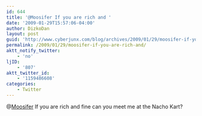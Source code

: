 ```yaml
---
id: 644
title: '@Moosifer If you are rich and '
date: '2009-01-29T15:57:06-04:00'
author: DizkoDan
layout: post
guid: 'http://www.cyberjunx.com/blog/archives/2009/01/29/moosifer-if-you-are-rich-and/'
permalink: /2009/01/29/moosifer-if-you-are-rich-and/
aktt_notify_twitter:
    - 'no'
ljID:
    - '807'
aktt_twitter_id:
    - '1159486608'
categories:
    - Twitter
---
```


@[Moosifer](http://twitter.com/Moosifer) If you are rich and fine can you meet me at the Nacho Kart?